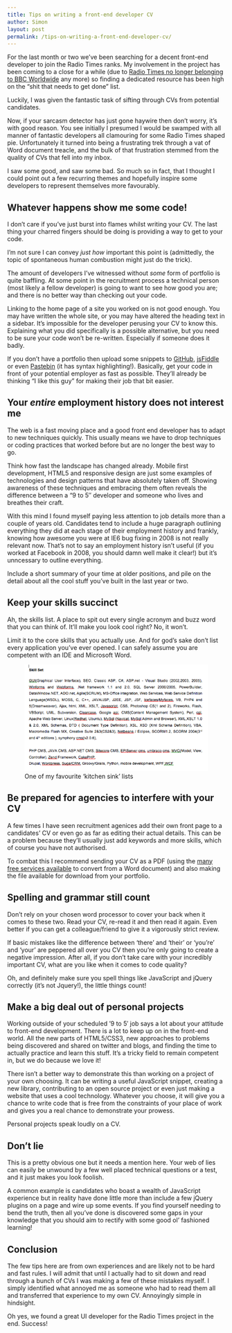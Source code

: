 ```yaml
---
title: Tips on writing a front-end developer CV
author: Simon
layout: post
permalink: /tips-on-writing-a-front-end-developer-cv/
---
```

For the last month or two we&#8217;ve been searching for a decent front-end developer to join the Radio Times ranks. My involvement in the project has been coming to a close for a while (due to [Radio Times no longer belonging to BBC Worldwide][1] any more) so finding a dedicated resource has been high on the &#8220;shit that needs to get done&#8221; list.

Luckily, I was given the fantastic task of sifting through CVs from potential candidates.

Now, if your sarcasm detector has just gone haywire then don&#8217;t worry, it&#8217;s with good reason. You see initially I presumed I would be swamped with all manner of fantastic developers all clamouring for some Radio Times shaped pie. Unfortunately it turned into being a frustrating trek through a vat of Word document treacle, and the bulk of that frustration stemmed from the quality of CVs that fell into my inbox.

I saw some good, and saw some bad. So much so in fact, that I thought I could point out a few recurring themes and hopefully inspire some developers to represent themselves more favourably.

## Whatever happens show me some code!

I don&#8217;t care if you&#8217;ve just burst into flames whilst writing your CV. The last thing your charred fingers should be doing is providing a way to get to your code.

I&#8217;m not sure I can convey *just how* important this point is (admittedly, the topic of spontaneous human combustion might just do the trick).

The amount of developers I&#8217;ve witnessed without *some* form of portfolio is quite baffling. At some point in the recruitment process a technical person (most likely a fellow developer) is going to want to see how good you are; and there is no better way than checking out your code.

Linking to the home page of a site you worked on is not good enough. You may have written the whole site, or you may have altered the heading text in a sidebar. It&#8217;s impossible for the developer perusing your CV to know this. Explaining what you did specifically is a possible alternative, but you need to be sure your code won&#8217;t be re-written. Especially if someone does it badly.

If you don&#8217;t have a portfolio then upload some snippets to [GitHub][2], [jsFiddle][3] or even [Pastebin][4] (it has syntax highlighting!). Basically, get your code in front of your potential employer as fast as possible. They&#8217;ll already be thinking &#8220;I like this guy&#8221; for making their job that bit easier.

## Your *entire* employment history does not interest me

The web is a fast moving place and a good front end developer has to adapt to new techniques quickly. This usually means we have to drop techniques or coding practices that worked before but are no longer the best way to go.

Think how fast the landscape has changed already. Mobile first development, HTML5 and responsive design are just some examples of technologies and design patterns that have absolutely taken off. Showing awareness of these techniques and embracing them often reveals the difference between a &#8220;9 to 5&#8243; developer and someone who lives and breathes their craft.

With this mind I found myself paying less attention to job details more than a couple of years old. Candidates tend to include a huge paragraph outlining everything they did at each stage of their employment history and frankly, knowing how awesome you were at IE6 bug fixing in 2008 is not really relevant now. That&#8217;s not to say an employment history isn&#8217;t useful (if you worked at Facebook in 2008, you should damn well make it clear!) but it&#8217;s unncessary to outline everything.

Include a short summary of your time at older positions, and pile on the detail about all the cool stuff you&#8217;ve built in the last year or two.

## Keep your skills succinct

Ah, the skills list. A place to spit out every single acronym and buzz word that you can think of. It&#8217;ll make you look cool right? No, it won&#8217;t.

Limit it to the core skills that you actually use. And for god&#8217;s sake don&#8217;t list every application you&#8217;ve ever opened. I can safely assume you are competent with an IDE and Microsoft Word.

<figure class="Figure Figure--vSpaceLrg">
    <img class="Figure-img" src="/assets/images/uploads/2011/10/Screen-shot-2011-10-20-at-23.55.22.png">
    <figcaption class="Figure-caption">
        One of my favourite &#8216;kitchen sink&#8217; lists
    </figcaption>
</figure>

## Be prepared for agencies to interfere with your CV

A few times I have seen recruitment agenices add their own front page to a candidates&#8217; CV or even go as far as editing their actual details. This can be a problem because they&#8217;ll usually just add keywords and more skills, which of course you have not authorised.

To combat this I recommend sending your CV as a PDF (using the [many free services available][5] to convert from a Word document) and also making the file available for download from your portfolio.

## Spelling and grammar still count

Don&#8217;t rely on your chosen word processor to cover your back when it comes to these two. Read your CV, re-read it and then read it again. Even better if you can get a colleague/friend to give it a vigorously strict review.

If basic mistakes like the difference between &#8216;there&#8217; and &#8216;their&#8217; or &#8216;you&#8217;re&#8217; and &#8216;your&#8217; are peppered all over you CV then you&#8217;re only going to create a negative impression. After all, if you don&#8217;t take care with your incredibly important CV, what are you like when it comes to code quality?

Oh, and definitely make sure you spell things like JavaScript and jQuery correctly (it&#8217;s not Jquery!), the little things count!

## Make a big deal out of personal projects

Working outside of your scheduled &#8217;9 to 5&#8242; job says a lot about your attitude to front-end development. There is a lot to keep up on in the front-end world. All the new parts of HTML5/CSS3, new approaches to problems being discovered and shared on twitter and blogs, and finding the time to actually practice and learn this stuff. It&#8217;s a tricky field to remain competent in, but we do because we love it!

There isn&#8217;t a better way to demonstrate this than working on a project of your own choosing. It can be writing a useful JavaScript snippet, creating a new library, contributing to an open source project or even just making a website that uses a cool technology. Whatever you choose, it will give you a chance to write code that is free from the constraints of your place of work and gives you a real chance to demonstrate your prowess.

Personal projects speak loudly on a CV.

## Don&#8217;t lie

This is a pretty obvious one but it needs a mention here. Your web of lies can easily be unwound by a few well placed technical questions or a test, and it just makes you look foolish.

A common example is candidates who boast a wealth of JavaScript experience but in reality have done little more than include a few jQuery plugins on a page and wire up some events. If you find yourself needing to bend the truth, then all you&#8217;ve done is discovered some gaps in your knowledge that you should aim to rectify with some good ol&#8217; fashioned learning!

## Conclusion

The few tips here are from own experiences and are likely not to be hard and fast rules. I will admit that until I actually had to sit down and read through a bunch of CVs I was making a few of these mistakes myself. I simply identified what annoyed me as someone who had to read them all and transferred that experience to my own CV. Annoyingly simple in hindsight.

Oh yes, we found a great UI developer for the Radio Times project in the end. Success!

 [1]: http://www.guardian.co.uk/media/2011/aug/16/bbc-completes-magazines-sell-off
 [2]: https://github.com/
 [3]: http://jsfiddle.net/
 [4]: http://pastebin.com/
 [5]: http://www.doc2pdf.net/
